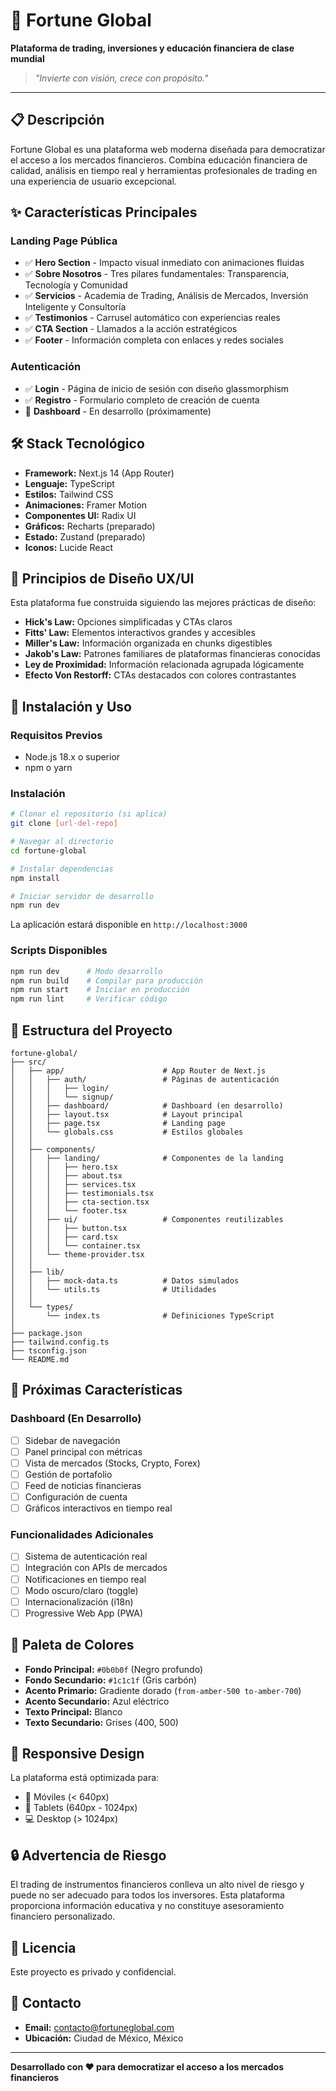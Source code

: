 # 🌟 Fortune Global

**Plataforma de trading, inversiones y educación financiera de clase mundial**

> *"Invierte con visión, crece con propósito."*

---

## 📋 Descripción

Fortune Global es una plataforma web moderna diseñada para democratizar el acceso a los mercados financieros. Combina educación financiera de calidad, análisis en tiempo real y herramientas profesionales de trading en una experiencia de usuario excepcional.

## ✨ Características Principales

### Landing Page Pública
- ✅ **Hero Section** - Impacto visual inmediato con animaciones fluidas
- ✅ **Sobre Nosotros** - Tres pilares fundamentales: Transparencia, Tecnología y Comunidad
- ✅ **Servicios** - Academia de Trading, Análisis de Mercados, Inversión Inteligente y Consultoría
- ✅ **Testimonios** - Carrusel automático con experiencias reales
- ✅ **CTA Section** - Llamados a la acción estratégicos
- ✅ **Footer** - Información completa con enlaces y redes sociales

### Autenticación
- ✅ **Login** - Página de inicio de sesión con diseño glassmorphism
- ✅ **Registro** - Formulario completo de creación de cuenta
- 🔄 **Dashboard** - En desarrollo (próximamente)

## 🛠️ Stack Tecnológico

- **Framework:** Next.js 14 (App Router)
- **Lenguaje:** TypeScript
- **Estilos:** Tailwind CSS
- **Animaciones:** Framer Motion
- **Componentes UI:** Radix UI
- **Gráficos:** Recharts (preparado)
- **Estado:** Zustand (preparado)
- **Iconos:** Lucide React

## 🎨 Principios de Diseño UX/UI

Esta plataforma fue construida siguiendo las mejores prácticas de diseño:

- **Hick's Law:** Opciones simplificadas y CTAs claros
- **Fitts' Law:** Elementos interactivos grandes y accesibles
- **Miller's Law:** Información organizada en chunks digestibles
- **Jakob's Law:** Patrones familiares de plataformas financieras conocidas
- **Ley de Proximidad:** Información relacionada agrupada lógicamente
- **Efecto Von Restorff:** CTAs destacados con colores contrastantes

## 🚀 Instalación y Uso

### Requisitos Previos
- Node.js 18.x o superior
- npm o yarn

### Instalación

```bash
# Clonar el repositorio (si aplica)
git clone [url-del-repo]

# Navegar al directorio
cd fortune-global

# Instalar dependencias
npm install

# Iniciar servidor de desarrollo
npm run dev
```

La aplicación estará disponible en `http://localhost:3000`

### Scripts Disponibles

```bash
npm run dev      # Modo desarrollo
npm run build    # Compilar para producción
npm run start    # Iniciar en producción
npm run lint     # Verificar código
```

## 📁 Estructura del Proyecto

```
fortune-global/
├── src/
│   ├── app/                      # App Router de Next.js
│   │   ├── auth/                 # Páginas de autenticación
│   │   │   ├── login/
│   │   │   └── signup/
│   │   ├── dashboard/            # Dashboard (en desarrollo)
│   │   ├── layout.tsx            # Layout principal
│   │   ├── page.tsx              # Landing page
│   │   └── globals.css           # Estilos globales
│   │
│   ├── components/
│   │   ├── landing/              # Componentes de la landing
│   │   │   ├── hero.tsx
│   │   │   ├── about.tsx
│   │   │   ├── services.tsx
│   │   │   ├── testimonials.tsx
│   │   │   ├── cta-section.tsx
│   │   │   └── footer.tsx
│   │   ├── ui/                   # Componentes reutilizables
│   │   │   ├── button.tsx
│   │   │   ├── card.tsx
│   │   │   └── container.tsx
│   │   └── theme-provider.tsx
│   │
│   ├── lib/
│   │   ├── mock-data.ts          # Datos simulados
│   │   └── utils.ts              # Utilidades
│   │
│   └── types/
│       └── index.ts              # Definiciones TypeScript
│
├── package.json
├── tailwind.config.ts
├── tsconfig.json
└── README.md
```

## 🎯 Próximas Características

### Dashboard (En Desarrollo)
- [ ] Sidebar de navegación
- [ ] Panel principal con métricas
- [ ] Vista de mercados (Stocks, Crypto, Forex)
- [ ] Gestión de portafolio
- [ ] Feed de noticias financieras
- [ ] Configuración de cuenta
- [ ] Gráficos interactivos en tiempo real

### Funcionalidades Adicionales
- [ ] Sistema de autenticación real
- [ ] Integración con APIs de mercados
- [ ] Notificaciones en tiempo real
- [ ] Modo oscuro/claro (toggle)
- [ ] Internacionalización (i18n)
- [ ] Progressive Web App (PWA)

## 🎨 Paleta de Colores

- **Fondo Principal:** `#0b0b0f` (Negro profundo)
- **Fondo Secundario:** `#1c1c1f` (Gris carbón)
- **Acento Primario:** Gradiente dorado (`from-amber-500 to-amber-700`)
- **Acento Secundario:** Azul eléctrico
- **Texto Principal:** Blanco
- **Texto Secundario:** Grises (400, 500)

## 📱 Responsive Design

La plataforma está optimizada para:
- 📱 Móviles (< 640px)
- 📱 Tablets (640px - 1024px)
- 💻 Desktop (> 1024px)

## 🔒 Advertencia de Riesgo

El trading de instrumentos financieros conlleva un alto nivel de riesgo y puede no ser adecuado para todos los inversores. Esta plataforma proporciona información educativa y no constituye asesoramiento financiero personalizado.

## 📄 Licencia

Este proyecto es privado y confidencial.

## 👥 Contacto

- **Email:** contacto@fortuneglobal.com
- **Ubicación:** Ciudad de México, México

---

**Desarrollado con ❤️ para democratizar el acceso a los mercados financieros**
